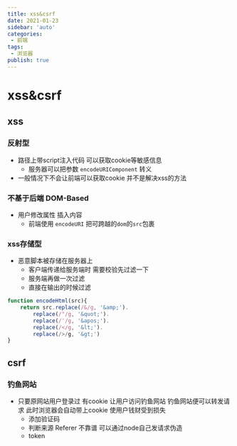 ```yaml
---
title: xss&csrf
date: 2021-01-23
sidebar: 'auto'
categories:
 - 前端
tags:
 - 浏览器
publish: true
---
```

# xss&csrf
## xss
### 反射型
+ 路径上带script注入代码 可以获取cookie等敏感信息
    - 服务器可以把参数 `encodeURIComponent` 转义
+ 一般情况下不会让前端可以获取cookie 并不是解决xss的方法
### 不基于后端 DOM-Based
+ 用户修改属性 插入内容
    - 前端使用 `encodeURI` 把可跨越的`dom`的`src`包裹
### xss存储型
+ 恶意脚本被存储在服务器上
    - 客户端传递给服务端时 需要校验先过滤一下
    - 服务端再做一次过滤
    - 直接在输出的时候过滤
```javascript
function encodeHtml(src){
    return src.replace(/&/g, '&amp;').
        replace(/"/g, '&quot;').
        replace(/'/g, '&apos;').
        replace(/</g, '&lt;').
        replace(/>/g, '&gt;')
}
```
    
## csrf
### 钓鱼网站
+ 只要原网站用户登录过 有cookie 让用户访问钓鱼网站 钓鱼网站便可以转发请求 此时浏览器会自动带上cookie 使用户钱财受到损失
    - 添加验证码
    - 判断来源 Referer 不靠谱 可以通过node自己发请求伪造
    - token

